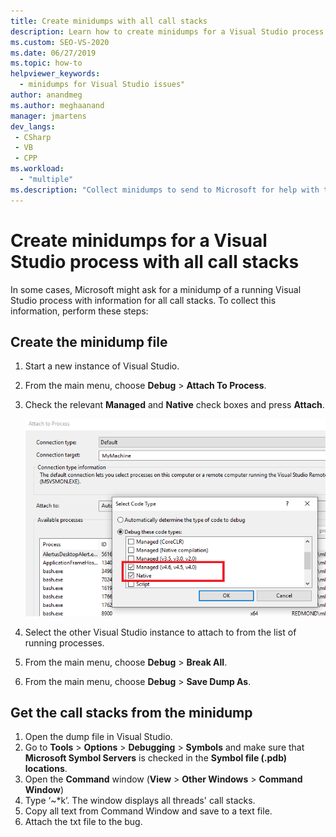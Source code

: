 ```yaml
---
title: Create minidumps with all call stacks
description: Learn how to create minidumps for a Visual Studio process that includes information for all call stacks.
ms.custom: SEO-VS-2020
ms.date: 06/27/2019
ms.topic: how-to
helpviewer_keywords:
  - minidumps for Visual Studio issues"
author: anandmeg
ms.author: meghaanand
manager: jmartens
dev_langs:
 - CSharp
 - VB
 - CPP
ms.workload:
  - "multiple"
ms.description: "Collect minidumps to send to Microsoft for help with troubleshooting issues with Visual Studio"
---
```

# Create minidumps for a Visual Studio process with all call stacks

In some cases, Microsoft might ask for a minidump of a running Visual Studio process with information for all call stacks. To collect this information, perform these steps:

## Create the minidump file

1. Start a new instance of Visual Studio.
1. From the main menu, choose **Debug** > **Attach To Process**.
1. Check the relevant **Managed** and **Native** check boxes and press **Attach**.

   ![Attach to process](../ide/media/attach-to-process.png)

1. Select the other Visual Studio instance to attach to from the list of running processes.
1. From the main menu, choose **Debug** > **Break All**.
1. From the main menu, choose **Debug** > **Save Dump As**.

## Get the call stacks from the minidump

1. Open the dump file in Visual Studio.
1. Go to **Tools** > **Options** > **Debugging** > **Symbols** and make sure that **Microsoft Symbol Servers** is checked in the **Symbol file (.pdb) locations**.
1. Open the **Command** window (**View** > **Other Windows** > **Command Window**)
1. Type ‘~*k’. The window displays all threads' call stacks.
1. Copy all text from Command Window and save to a text file.
1. Attach the txt file to the bug.
